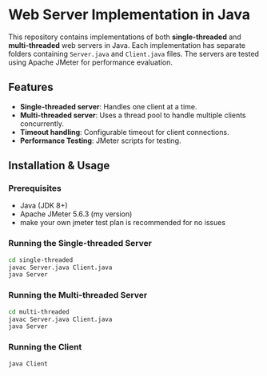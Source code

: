 # Web Server Implementation in Java

This repository contains implementations of both **single-threaded** and **multi-threaded** web servers in Java. Each implementation has separate folders containing `Server.java` and `Client.java` files. The servers are tested using Apache JMeter for performance evaluation.

## Features
- **Single-threaded server**: Handles one client at a time.
- **Multi-threaded server**: Uses a thread pool to handle multiple clients concurrently.
- **Timeout handling**: Configurable timeout for client connections.
- **Performance Testing**: JMeter scripts for testing.

## Installation & Usage
### Prerequisites
- Java (JDK 8+)
- Apache JMeter 5.6.3 (my version) 
- make your own jmeter test plan is recommended for no issues

### Running the Single-threaded Server
```sh
cd single-threaded
javac Server.java Client.java
java Server
```

### Running the Multi-threaded Server
```sh
cd multi-threaded
javac Server.java Client.java
java Server
```

### Running the Client
```sh
java Client
```


